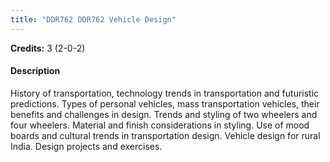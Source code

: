 ```yaml
---
title: "DDR762 DDR762 Vehicle Design"
---
```

**Credits:** 3 (2-0-2)

#### Description
History of transportation, technology trends in transportation and futuristic predictions. Types of personal vehicles, mass transportation vehicles, their benefits and challenges in design. Trends and styling of two wheelers and four wheelers. Material and finish considerations in styling. Use of mood boards and cultural trends in transportation design. Vehicle design for rural India. Design projects and exercises.